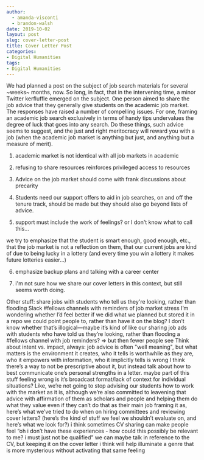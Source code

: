 ```yaml
---
author: 
  - amanda-visconti
  - brandon-walsh  
date: 2019-10-02
layout: post
slug: cover-letter-post
title: Cover Letter Post
categories:
- Digital Humanities
tags:
- Digital Humanities
---
```


We had planned a post on the subject of job search materials for several ~weeks~ months, now. So long, in fact, that in the intervening time, a minor Twitter kerfluffle emerged on the subject. One person aimed to share the job advice that they generally give students on the academic job market. The responses have raised a number of compelling issues. For one, framing an academic job search exclusively in terms of handy tips undervalues the degree of luck that goes into any search. Do these things, such advice seems to suggest, and the just and right meritocracy will reward you with a job (when the academic job market is anything but just, and anything but a measure of merit).

1. academic market is not identical with all job markets in academic

2. refusing to share resources reinforces privileged access to resources

3. Advice on the job market should come with frank discussions about precarity

4. Students need our support
offers to aid in job searches, on and off the tenure track, should be made but they should also go beyond lists of advice.

5. support must include the work of feelings? or I don't know what to call this…

we try to emphasize that the student is smart enough, good enough, etc., that the job market is not a reflection on them, that our current jobs are kind of due to being lucky in a lottery (and every time you win a lottery it makes future lotteries easier…)

6. emphasize backup plans and talking with a career center

7. i'm not sure how we share our cover letters in this context, but still seems worth doing.

Other stuff:
share jobs with students who tell us they're looking, rather than flooding Slack #fellows channels with reminders of job market stress
I’m wondering whether I’d feel better if we did what we planned but stored it in a repo we could point people to, rather than have it on the blog? I don’t know whether that’s illogical—maybe it’s kind of like our sharing job ads with students who have told us they’re looking, rather than flooding a #fellows channel with job reminders? => but then fewer people see
Think about intent vs. impact, always: job advice is often "well meaning", but what matters is the environment it creates, who it tells is worthwhile as they are, who it empowers with information, who it implicitly tells is wrong
I think there’s a way to not be prescriptive about it, but instead talk about how to best communicate one’s personal strengths in a letter.
maybe part of this stuff feeling wrong is it’s broadcast format/lack of context for individual situations? Like, we’re not going to stop advising our students how to work with the market as it is, although we’re also committed to leavening that advice with affirmation of them as scholars and people and helping them do what they value even if they can’t do that as their main job
framing it as, here’s what we’ve tried to do when on hiring committees and reviewing cover letters? (here’s the kind of stuff we feel we shouldn’t evaluate on, and here’s what we look for?)
i think sometimes CV sharing can make people feel “oh i don’t have these experiences - how could this possibly be relevant to me? i must just not be qualified”
we can maybe talk in reference to the CV, but keeping it on the cover letter i think will help illuminate a genre that is more mysterious without activating that same feeling
